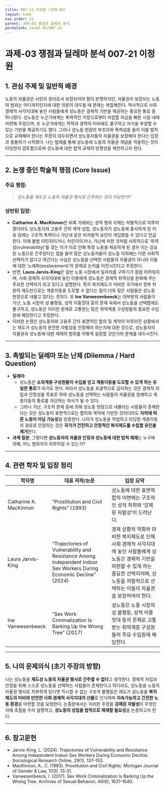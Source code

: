 ```yaml
---
title: 007-21 이정원 (과제-03)
layout: home
nav_order: 21
parent: 과제-03 쟁점과 딜레마 분석
permalink: /asmt-03/007-21
---
```


# 과제-03 쟁점과 딜레마 분석 007-21 이정원 

## 1. 관심 주제 및 일반적 배경

노동의 자율권은 시민의 권리로서 보장되어야 함이 분명하지만, 자율권이 보장되는 노동의 범위는 어디까지인지에 대한 의문이 대두될 때 문제는 복잡해진다. 역사적으로 사회∙경제적 사각지대에 놓인 사람들에게 성노동은 경제적 기반을 제공하는 중요한 통로 중 하나였다. 성노동은 누군가에게는 폭력적인 가정으로부터 자립할 자금을 빠른 시일 내에 마련해 주었으며, 또 누군가에게는 학력과 경력의 미비에도 불구하고 자식을 부양할 수 있는 기반을 제공하기도 했다. 그러나 성노동 현장의 부조리와 폭력성을 들어 이를 법적으로 규제해야 한다는 주장이 대두되면서 성노동자들의 자율권을 보장해야 한다는 입장과 충돌하기 시작했다. 나는 법제를 통해 성노동에 노동의 자율권 개념을 적용하는 것이 타당한지 검토함으로써 성노동에 대한 법적 규제의 방향성을 제언하고자 한다.

---

## 2. 논쟁 중인 학술적 쟁점 (Core Issue)

### 주요 쟁점:  

> *성노동을 제도상 노동의 자율권 행사로 간주하는 것이 타당한가?*

### 상반된 입장:
- **Catharine A. MacKinnon**은 비록 거래되는 성적 행위 자체는 자발적으로 이루어졌더라도 성노동자와 고용주 간의 계약 성립, 성노동자가 성노동에 종사하게 된 이유 등에는 구조적 폭력이나 가난과 같은 비자발적 요인이 개입했을 수 있다고 언급한다. 이때 불법 이민자이거나, 어린이이거나, 가난에 처한 것처럼 사회적으로 ‘취약성(vulnerability)’를 갖는 이가 이로 인해 특정 노동을 제공하게 된 경우 이는 강요된 노동으로 간주된다는 점을 들어 많은 성노동자들이 성노동 이외에는 다른 사회적 선택지가 없다고 여긴다는 사실은 성노동을 선택한 사람들의 자율권이 아니라 이들에 대한 ‘노예화(enslavement)’의 문제로 논의를 이전시킨다고 주장한다.
- 반면, **Laura Jarvis-King**은 일반 노동 시장에서 일자리를 구하기가 점점 어려워지며, 사회∙경제적 사각지대에 놓인 이들에게 성노동은 경제적 취약성을 완화해 주는 주요한 선택지가 되고 있다고 설명한다. 특히 복지제도가 미비한 국가에서 정부 차원의 제도만으로는 계층이동을 도모할 수 없다는 점이 더욱 많은 사람들은 성노동 현장으로 내몰고 있다는 것이다. 또 **Ine Vanwesenbeeck**는 대부분의 사람들이 가난, 노동 시장의 성 불평등, 성적 이중잣대 등의 문제 속에서 성노동을 선택함에도 불구하고, 성노동은 이러한 문제로 고통받는 많은 취약계층 구성원들의 중요한 수입원에 해당한다고 주장한다.
- 이러한 논쟁은 성노동자와 고용주 간의 표면적인 합의 및 계약이 이루어진 상황에서는 제도가 성노동의 완전한 자발성을 인정해야 하는지에 대한 것으로, 성노동자의 자율권과 성노동에 대한 제재의 범위를 어떻게 설정할 것인가의 문제를 대두시킨다.

---

## 3. 촉발되는 딜레마 또는 난제 (Dilemma / Hard Question)

- **딜레마**: 
  - 성노동은 **소외계층 구성원들이 수입을 얻고 계층이동을 도모할 수 있게 하는 유일한 통로**가 되기도 한다. 따라서 성노동을 포괄적으로 금지하는 것은 경제적 자립과 안정성을 목표로 하여 성노동을 선택하는 사람들의 자율권을 침해하고 계층이동의 통로를 차단하는 처사가 될 수 있다.
  - 그러나 가난, 구조적 문제 등에 의해 성노동 현장으로 내몰리는 사람들이 존재한다는 것은 성노동이 표면적으로는 합의와 계약에 기반한 것이더라도 **자의에 따른 노동이 아닐 가능성**을 방증한다. 나아가 성노동을 적법하고 타당한 계층이동의 경로로 인정하는 것은 **국가가 건전하고 안정적인 복지제도를 수립할 유인을 제거**한다.
- **과제 질문**: 그렇다면 **성노동자의 자율권 인정과 성노동에 대한 법적 제재**는 누구에 의해, 어느 범위까지 이루어질 수 있는가?

---

## 4. 관련 학자 및 입장 정리

| 학자명             | 대표 저작/논문                                   | 입장 요약 |
|--------------------|---------------------------------------------------|-----------|
| Catharine A. MacKinnon   | “Prostitution and Civil Rights” (1993)                          | 성노동에 대한 표면적 합의 이면에는 구조적인 성적 착취와 ‘강제된 자발성’이 드러난다. |
| Laura Jarvis-King    | “Trajectories of Vulnerability and Resistance Among Independent Indoor Sex Workers During Economic Decline” (2024)                                | 경제 상황의 악화와 미비한 복지제도로 인해 사회∙경제적 사각지대에 놓인 사람들에게 성노동은 경제적 기반을 마련할 수 있게 하는 중요한 선택지이며, 성노동을 자발적으로 선택하는 이들의 자율권을 보장하여야 한다. |
| Ine Vanwesenbeeck     | “Sex Work Criminalization Is Barking Up the Wrong Tree” (2017) | 성노동은 노동 시장의 성 불평등, 성적 이중잣대 등의 문제로 고통받는 취약계층 구성원들의 주요 수입원에 해당한다. |

---

## 5. 나의 문제의식 (초기 주장의 방향)

나는 성노동을 **제도상 노동의 자율권 행사로 간주할 수 없다**고 생각한다. 경제적 자립과 안정을 위해 스스로 성노동을 선택하는 사람들이 존재한다고 하더라도, 성노동을 노동의 자율권 행사로 치부하게 된다면 직시할 수 없는 구조적 불평등은 제도가 성노동을 **복지제도의 미비와 만연한 사회∙경제적 사각지대의 산물**로 인식하며 **지속가능하고 건전한 노동 환경**을 마련할 것을 요청한다. 논증문에서는 이러한 주장을 **강제된 자발성**이 무엇인지에 초점을 두어 설명하고, **성노동의 성립을 법적으로 제재할 필요성**을 논증하고자 한다.

---

## 6. 참고문헌

- Jarvis-King, L. (2024). Trajectories of Vulnerability and Resistance Among Independent Indoor Sex Workers During Economic Decline. Sociological Research Online, 29(1), 137–153.
- MacKinnon, A., C. (1993). Prostitution and Civil Rights. Michigan Journal of Gender & Law, 1(13). 13-31.
- Vanwesenbeeck, I. (2017). Sex Work Criminalization Is Barking Up the Wrong Tree. Archives of Sexual Behavior, 46(6), 1631–1640.